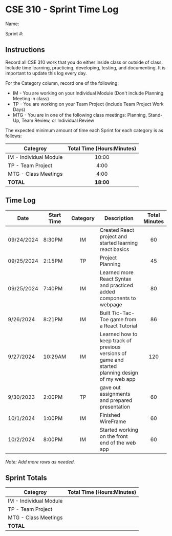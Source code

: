 # CSE 310 - Sprint Time Log

Name:

Sprint #:

## Instructions

Record all CSE 310 work that you do either inside class or outside of class.  Include time learning, practicing, developing, testing, and documenting.  It is important to update this log every day.

For the Category column, record one of the following:
* IM - You are working on your Individual Module (Don't include Planning Meeting in class)
* TP - You are working on your Team Project (include Team Project Work Days)
* MTG - You are in one of the following class meetings: Planning, Stand-Up, Team Review, or Individual Review

The expected minimum amount of time each Sprint for each category is as follows:

|Categroy                       |Total Time (Hours:Minutes)|
|-------------------------------|:------------------------:|
|IM - Individual Module         |          10:00           |
|TP - Team Project              |           4:00           |
|MTG - Class Meetings           |           4:00           |
|**TOTAL**                      |        **18:00**         |

## Time Log

|Date      |Start Time|Category|Description                                 |Total Minutes|
|----------|----------|:------:|--------------------------------------------|:-----------:|
|09/24/2024          |  8:30PM        |    IM   |  Created React project and started learning react basics      |    60     |
|09/25/2024          |  2:15PM        |    TP   |  Project Planning                                             |    45     |
|09/25/2024          |  7:40PM        |    IM   |  Learned more React Syntax and practiced added components to webpage        |    80     |
|9/26/2024           |  8:21PM        |    IM   |  Built Tic-Tac-Toe game from a React Tutorial               |    86     |
|9/27/2024           |  10:29AM       |    IM   |  Learned how to keep track of previous versions of game and started planning design of my web app |    120    |
|9/30/2023          | 2:00PM         |   TP     |  gave out assignments and prepared presentation               |      60       |
|10/1/2024          |  1:00PM        |   IM     |  Finished WireFrame                                           |      60       |
|10/2/2024          |  8:00PM        |   IM     |  Started working on the front end of the web app              |      60      |

_Note: Add more rows as needed._

## Sprint Totals

|Categroy                       |Total Time (Hours:Minutes)|
|-------------------------------|:------------------------:|
|IM - Individual Module         |                          |
|TP - Team Project              |                          |
|MTG - Class Meetings           |                          |
|**TOTAL**                      |                          |